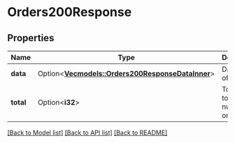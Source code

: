 # Orders200Response

## Properties

Name | Type | Description | Notes
------------ | ------------- | ------------- | -------------
**data** | Option<[**Vec<models::Orders200ResponseDataInner>**](Orders_200_response_data_inner.md)> | Data is a list of orders. | [optional]
**total** | Option<**i32**> | Total is the total number of orders. | [optional]

[[Back to Model list]](../README.md#documentation-for-models) [[Back to API list]](../README.md#documentation-for-api-endpoints) [[Back to README]](../README.md)


